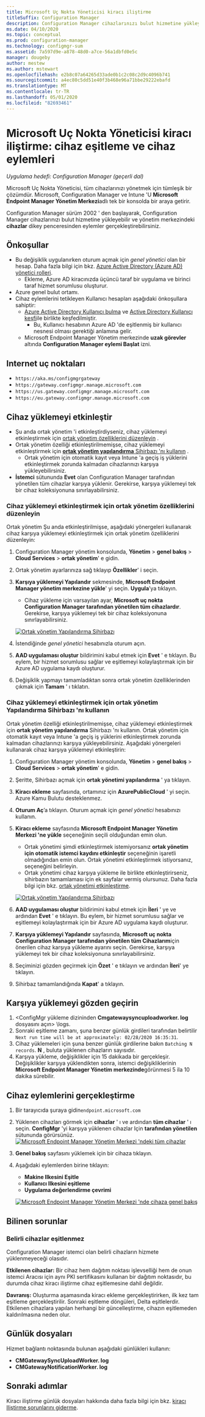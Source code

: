 ```yaml
---
title: Microsoft Uç Nokta Yöneticisi kiracı iliştirme
titleSuffix: Configuration Manager
description: Configuration Manager cihazlarınızı bulut hizmetine yükleyin ve yönetim merkezinden işlem yapın.
ms.date: 04/10/2020
ms.topic: conceptual
ms.prod: configuration-manager
ms.technology: configmgr-sum
ms.assetid: 7a597d9e-a878-48d0-a7ce-56a1dbfd0e5c
manager: dougeby
author: mestew
ms.author: mstewart
ms.openlocfilehash: e2b8c07a64265d33ade0b1c2c08c2d9c4096b741
ms.sourcegitcommit: a4ec80c5dd51e40f3b468e96a71bbe29222ebafd
ms.translationtype: MT
ms.contentlocale: tr-TR
ms.lasthandoff: 05/01/2020
ms.locfileid: "82693461"
---
```

# <a name="microsoft-endpoint-manager-tenant-attach-device-sync-and-device-actions"></a><a name="bkmk_attach"></a>Microsoft Uç Nokta Yöneticisi kiracı iliştirme: cihaz eşitleme ve cihaz eylemleri
<!--3555758 live 3/4/2020-->
*Uygulama hedefi: Configuration Manager (geçerli dal)*

Microsoft Uç Nokta Yöneticisi, tüm cihazlarınızı yönetmek için tümleşik bir çözümdür. Microsoft, Configuration Manager ve Intune 'U **Microsoft Endpoint Manager Yönetim Merkezi**adlı tek bir konsolda bir araya getirir.

Configuration Manager sürüm 2002 ' den başlayarak, Configuration Manager cihazlarınızı bulut hizmetine yükleyebilir ve yönetim merkezindeki **cihazlar** dikey penceresinden eylemler gerçekleştirebilirsiniz.

## <a name="prerequisites"></a>Önkoşullar

- Bu değişiklik uygulanırken oturum açmak için *genel yönetici* olan bir hesap. Daha fazla bilgi için bkz. [Azure Active Directory (Azure AD) yönetici rolleri](https://docs.microsoft.com/azure/role-based-access-control/rbac-and-directory-admin-roles#azure-ad-administrator-roles).
   - Ekleme, Azure AD kiracınızda üçüncü taraf bir uygulama ve birinci taraf hizmet sorumlusu oluşturur.
- Azure genel bulut ortamı.
- Cihaz eylemlerini tetikleyen Kullanıcı hesapları aşağıdaki önkoşullara sahiptir:
   - [Azure Active Directory Kullanıcı bulma](../core/servers/deploy/configure/about-discovery-methods.md#azureaddisc) ve [Active Directory Kullanıcı keşfi](../core/servers/deploy/configure/about-discovery-methods.md#bkmk_aboutUser)ile birlikte keşfedilmiştir.
      - Bu, Kullanıcı hesabının Azure AD 'de eşitlenmiş bir kullanıcı nesnesi olması gerektiği anlamına gelir.
   - Microsoft Endpoint Manager Yönetim merkezinde **uzak görevler** altında **Configuration Manager eylemi Başlat** izni.


## <a name="internet-endpoints"></a>Internet uç noktaları

- `https://aka.ms/configmgrgateway`
- `https://gateway.configmgr.manage.microsoft.com`
- `https://us.gateway.configmgr.manage.microsoft.com`
- `https://eu.gateway.configmgr.manage.microsoft.com`


## <a name="enable-device-upload"></a>Cihaz yüklemeyi etkinleştir

- Şu anda ortak yönetim 'i etkinleştirdiyseniz, cihaz yüklemeyi etkinleştirmek için [ortak yönetim özelliklerini düzenleyin](#bkmk_edit) .
- Ortak yönetim özelliği etkinleştirilmemişse, cihaz yüklemeyi etkinleştirmek için [ **ortak yönetim yapılandırma** Sihirbazı 'nı kullanın](#bkmk_config) .
   - Ortak yönetim için otomatik kayıt veya Intune 'a geçiş iş yüklerini etkinleştirmek zorunda kalmadan cihazlarınızı karşıya yükleyebilirsiniz.
- **İstemci** sütununda **Evet** olan Configuration Manager tarafından yönetilen tüm cihazlar karşıya yüklenir. Gerekirse, karşıya yüklemeyi tek bir cihaz koleksiyonuna sınırlayabilirsiniz.

### <a name="edit-co-management-properties-to-enable-device-upload"></a><a name="bkmk_edit"></a>Cihaz yüklemeyi etkinleştirmek için ortak yönetim özelliklerini düzenleyin

Ortak yönetim Şu anda etkinleştirilmişse, aşağıdaki yönergeleri kullanarak cihaz karşıya yüklemeyi etkinleştirmek için ortak yönetim özelliklerini düzenleyin:

1. Configuration Manager yönetim konsolunda, **Yönetim** > **genel bakış** > **Cloud Services** > **ortak yönetim**' e gidin.
1. Ortak yönetim ayarlarınıza sağ tıklayıp **Özellikler**' i seçin.
1. **Karşıya yüklemeyi Yapılandır** sekmesinde, **Microsoft Endpoint Manager yönetim merkezine yükle**' yi seçin. **Uygula**’ya tıklayın.
   - Cihaz yükleme için varsayılan ayar, **Microsoft uç nokta Configuration Manager tarafından yönetilen tüm cihazlardır**. Gerekirse, karşıya yüklemeyi tek bir cihaz koleksiyonuna sınırlayabilirsiniz.

   [![Ortak yönetim Yapılandırma Sihirbazı](./media/3555758-configure-upload.png)](./media/3555758-configure-upload.png#lightbox)
1. İstendiğinde *genel yönetici* hesabınızla oturum açın.
1. **AAD uygulaması oluştur** bildirimini kabul etmek için **Evet** ' e tıklayın. Bu eylem, bir hizmet sorumlusu sağlar ve eşitlemeyi kolaylaştırmak için bir Azure AD uygulama kaydı oluşturur.
1. Değişiklik yapmayı tamamladıktan sonra ortak yönetim özelliklerinden çıkmak için **Tamam** ' ı tıklatın.


### <a name="use-the-configure-co-management-wizard-to-enable-device-upload"></a><a name="bkmk_config"></a>Cihaz yüklemeyi etkinleştirmek için ortak yönetim Yapılandırma Sihirbazı 'nı kullanın
Ortak yönetim özelliği etkinleştirilmemişse, cihaz yüklemeyi etkinleştirmek için **ortak yönetim yapılandırma** Sihirbazı 'nı kullanın. Ortak yönetim için otomatik kayıt veya Intune 'a geçiş iş yüklerini etkinleştirmek zorunda kalmadan cihazlarınızı karşıya yükleyebilirsiniz. Aşağıdaki yönergeleri kullanarak cihaz karşıya yüklemeyi etkinleştirin:

1. Configuration Manager yönetim konsolunda, **Yönetim** > **genel bakış** > **Cloud Services** > **ortak yönetim**' e gidin.
1. Şeritte, Sihirbazı açmak için **ortak yönetimi yapılandırma** ' ya tıklayın.
1. **Kiracı ekleme** sayfasında, ortamınız için **AzurePublicCloud** ' yi seçin. Azure Kamu Bulutu desteklenmez.
1. **Oturum Aç**’a tıklayın. Oturum açmak için *genel yönetici* hesabınızı kullanın.
1. **Kiracı ekleme** sayfasında **Microsoft Endpoint Manager Yönetim Merkezi 'ne yükle** seçeneğinin seçili olduğundan emin olun.
   - Ortak yönetimi şimdi etkinleştirmek istemiyorsanız **ortak yönetim için otomatik istemci kaydını etkinleştir** seçeneğinin işaretli olmadığından emin olun. Ortak yönetimi etkinleştirmek istiyorsanız, seçeneğini belirleyin.
   - Ortak yönetimi cihaz karşıya yükleme ile birlikte etkinleştirirseniz, sihirbazın tamamlaması için ek sayfalar vermiş olursunuz. Daha fazla bilgi için bkz. [ortak yönetimi etkinleştirme](../comanage/how-to-enable.md).

   [![Ortak yönetim Yapılandırma Sihirbazı](./media/3555758-comanagement-wizard.png)](./media/3555758-comanagement-wizard.png#lightbox)
1. **AAD uygulaması oluştur** bildirimini kabul etmek için **İleri** ' ye ve ardından **Evet** ' e tıklayın. Bu eylem, bir hizmet sorumlusu sağlar ve eşitlemeyi kolaylaştırmak için bir Azure AD uygulama kaydı oluşturur.
1. **Karşıya yüklemeyi Yapılandır** sayfasında, **Microsoft uç nokta Configuration Manager tarafından yönetilen tüm Cihazlarım**için önerilen cihaz karşıya yükleme ayarını seçin. Gerekirse, karşıya yüklemeyi tek bir cihaz koleksiyonuna sınırlayabilirsiniz.
1. Seçiminizi gözden geçirmek için **Özet** ' e tıklayın ve ardından **İleri**' ye tıklayın.
1. Sihirbaz tamamlandığında **Kapat**' a tıklayın.  


## <a name="review-your-upload"></a><a name="bkmk_review"></a>Karşıya yüklemeyi gözden geçirin

1. &lt;ConfigMgr yükleme dizininden **Cmgatewaysyncuploadworker. log** dosyasını açın> \logs.
1. Sonraki eşitleme zamanı, şuna benzer günlük girdileri tarafından belirtilir `Next run time will be at approximately: 02/28/2020 16:35:31`.
1. Cihaz yüklemeleri için şuna benzer günlük girdilerine bakın `Batching N records`. **N** , buluta yüklenen cihazların sayısıdır. 
1. Karşıya yükleme, değişiklikler için 15 dakikada bir gerçekleşir. Değişiklikler karşıya yüklendikten sonra, istemci değişikliklerinin **Microsoft Endpoint Manager Yönetim merkezinde**görünmesi 5 ila 10 dakika sürebilir.

## <a name="perform-device-actions"></a>Cihaz eylemlerini gerçekleştirme

1. Bir tarayıcıda şuraya gidin`endpoint.microsoft.com`
1. Yüklenen cihazları görmek için **cihazlar** ' ı ve ardından **tüm cihazlar** ' ı seçin. **ConfigMgr** 'yi karşıya yüklenen cihazlar Için **tarafından yönetilen** sütununda görürsünüz.
   [![Microsoft Endpoint Manager Yönetim Merkezi 'ndeki tüm cihazlar](./media/3555758-all-devices.png)](./media/3555758-all-devices.png#lightbox)
1. **Genel bakış** sayfasını yüklemek için bir cihaza tıklayın.
1. Aşağıdaki eylemlerden birine tıklayın:
   - **Makine Ilkesini Eşitle**
   - **Kullanıcı Ilkesini eşitleme**
   - **Uygulama değerlendirme çevrimi**

   [![Microsoft Endpoint Manager Yönetim Merkezi 'nde cihaza genel bakış](./media/3555758-device-overview-actions.png)](./media/3555758-device-overview-actions.png#lightbox)

## <a name="known-issues"></a>Bilinen sorunlar

### <a name="specific-devices-dont-synchronize"></a>Belirli cihazlar eşitlenmez

<!--7099564-->
Configuration Manager istemci olan belirli cihazların hizmete yüklenmeyeceği olasıdır.

**Etkilenen cihazlar:** Bir cihaz hem dağıtım noktası işlevselliği hem de onun istemci Aracısı için aynı PKI sertifikasını kullanan bir dağıtım noktasıdır, bu durumda cihaz kiracı iliştirme cihaz eşitlemesine dahil değildir.

**Davranış:** Oluşturma aşamasında kiracı ekleme gerçekleştirirken, ilk kez tam eşitleme gerçekleştirilir. Sonraki eşitleme döngüleri, Delta eşitlelerdir. Etkilenen cihazlara yapılan herhangi bir güncelleştirme, cihazın eşitlemeden kaldırılmasına neden olur.

## <a name="log-files"></a>Günlük dosyaları
Hizmet bağlantı noktasında bulunan aşağıdaki günlükleri kullanın:

- **CMGatewaySyncUploadWorker. log**
- **CMGatewayNotificationWorker. log**

## <a name="next-steps"></a>Sonraki adımlar

Kiracı iliştirme günlük dosyaları hakkında daha fazla bilgi için bkz. [kiracı Iliştirme sorunlarını giderme](technical-reference.md).
